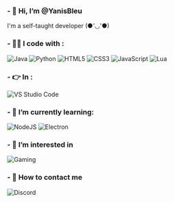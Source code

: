 ### - 👋 Hi, I’m @YanisBleu

I'm a self-taught developer (●'◡'●)


<h3> - 👨‍💻 I code with :</h3>
<p>
  <img alt="Java" src="https://img.shields.io/badge/Java-ED8B00?style=for-the-badge&logo=java&logoColor=white">
  <img alt="Python" src="https://img.shields.io/badge/Python-3776AB?style=for-the-badge&logo=python&logoColor=white">
  <img alt="HTML5" src="https://img.shields.io/badge/HTML5-E34F26?style=for-the-badge&logo=html5&logoColor=white">
  <img alt="CSS3" src="https://img.shields.io/badge/CSS3-1572B6?style=for-the-badge&logo=css3&logoColor=white">
  <img alt="JavaScript" src="https://img.shields.io/badge/JavaScript-F7DF1E?style=for-the-badge&logo=javascript&logoColor=white">
  <img alt="Lua" src="https://img.shields.io/badge/Lua-2B2E3A?style=for-the-badge&logo=lua&logoColor=white">
</p>
<h3> - 👉 In : </h3>
 <p>
  <img alt="VS Studio Code" src="https://img.shields.io/badge/Visual_Studio_Code-0078D4?style=for-the-badge&logo=visual%20studio%20code&logoColor=white"> 
</p>


<h3> - 🌱 I’m currently learning:</h3>
<p>
   <img alt="NodeJS" src="https://img.shields.io/badge/Node.js-339933?style=for-the-badge&logo=nodedotjs&logoColor=white">
   <img alt="Electron" src="https://img.shields.io/badge/Electron-2B2E3A?style=for-the-badge&logo=electron&logoColor=white">
</p>

<h3> - 👀 I’m interested in  </h3>
<p>
  <img alt="Gaming" src="https://img.shields.io/badge/Gaming-3776AB?style=for-the-badge&logo=Gaming&logoColor=white">
 </p>
 
 <h3> - 👾 How to contact me </h3>
<p>
  <img alt="Discord" src="https://img.shields.io/badge/YanisBleu-7789-303B9D?style=for-the-badge&logo=discord&logoColor=white">
 </p>

